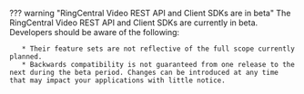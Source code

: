 ??? warning "RingCentral Video REST API and Client SDKs are in beta"
    The RingCentral Video REST API and Client SDKs are currently in beta. Developers should be aware of the following:
	
       * Their feature sets are not reflective of the full scope currently planned.
       * Backwards compatibility is not guaranteed from one release to the next during the beta period. Changes can be introduced at any time that may impact your applications with little notice.

